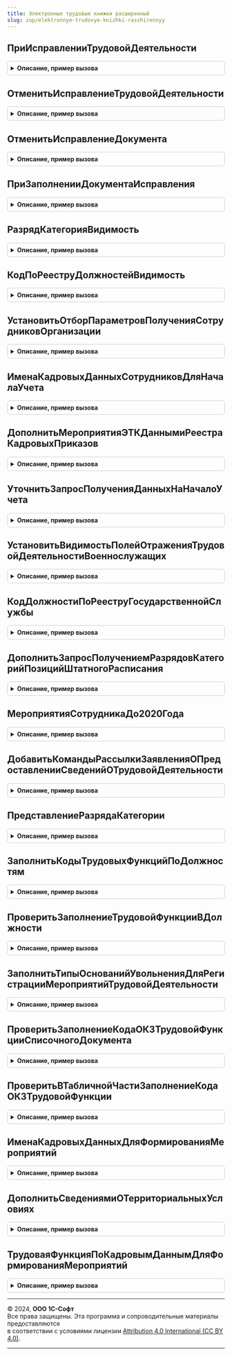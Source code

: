 ```yaml
---
title: Электронные трудовые книжки расширенный
slug: zup/elektronnye-trudovye-knizhki-rasshirennyy
---
```



## ПриИсправленииТрудовойДеятельности
<details style="margin: 1em 0; padding: 0.5em; border: 1px solid #ccc; border-radius: 6px;">

<summary style="font-weight: bold; cursor: pointer;">Описание, пример вызова</summary>

```bsl

// ЗарплатаКадрыРасширеннаяПодсистемы.ИсправленияДокументов

Процедура ПриИсправленииТрудовойДеятельности(ИсправленныйДокумент) Экспорт
```

Пример вызова
```bsl
ЭлектронныеТрудовыеКнижкиРасширенный.ПриИсправленииТрудовойДеятельности(ИсправленныйДокумент) 
```
</details>

## ОтменитьИсправлениеТрудовойДеятельности
<details style="margin: 1em 0; padding: 0.5em; border: 1px solid #ccc; border-radius: 6px;">

<summary style="font-weight: bold; cursor: pointer;">Описание, пример вызова</summary>

```bsl

Процедура ОтменитьИсправлениеТрудовойДеятельности(Источник, Отказ) Экспорт
```

Пример вызова
```bsl
ЭлектронныеТрудовыеКнижкиРасширенный.ОтменитьИсправлениеТрудовойДеятельности(Источник, Отказ) 
```
</details>

## ОтменитьИсправлениеДокумента
<details style="margin: 1em 0; padding: 0.5em; border: 1px solid #ccc; border-radius: 6px;">

<summary style="font-weight: bold; cursor: pointer;">Описание, пример вызова</summary>

```bsl

Процедура ОтменитьИсправлениеДокумента(ИсправленныйДокумент, Источник) Экспорт
```

Пример вызова
```bsl
ЭлектронныеТрудовыеКнижкиРасширенный.ОтменитьИсправлениеДокумента(ИсправленныйДокумент, Источник) 
```
</details>

## ПриЗаполненииДокументаИсправления
<details style="margin: 1em 0; padding: 0.5em; border: 1px solid #ccc; border-radius: 6px;">

<summary style="font-weight: bold; cursor: pointer;">Описание, пример вызова</summary>

```bsl

Процедура ПриЗаполненииДокументаИсправления(ДокументИсправление, ИсправляемыйДокумент) Экспорт
```

Пример вызова
```bsl
ЭлектронныеТрудовыеКнижкиРасширенный.ПриЗаполненииДокументаИсправления(ДокументИсправление, ИсправляемыйДокумент) 
```
</details>

## РазрядКатегорияВидимость
<details style="margin: 1em 0; padding: 0.5em; border: 1px solid #ccc; border-radius: 6px;">

<summary style="font-weight: bold; cursor: pointer;">Описание, пример вызова</summary>

```bsl

// Конец ЗарплатаКадрыРасширеннаяПодсистемы.ИсправленияДокументов

Функция РазрядКатегорияВидимость() Экспорт
```

Пример вызова
```bsl
Результат = ЭлектронныеТрудовыеКнижкиРасширенный.РазрядКатегорияВидимость() 
```
</details>

## КодПоРееструДолжностейВидимость
<details style="margin: 1em 0; padding: 0.5em; border: 1px solid #ccc; border-radius: 6px;">

<summary style="font-weight: bold; cursor: pointer;">Описание, пример вызова</summary>

```bsl

Функция КодПоРееструДолжностейВидимость() Экспорт
```

Пример вызова
```bsl
Результат = ЭлектронныеТрудовыеКнижкиРасширенный.КодПоРееструДолжностейВидимость() 
```
</details>

## УстановитьОтборПараметровПолученияСотрудниковОрганизации
<details style="margin: 1em 0; padding: 0.5em; border: 1px solid #ccc; border-radius: 6px;">

<summary style="font-weight: bold; cursor: pointer;">Описание, пример вызова</summary>

```bsl

Процедура УстановитьОтборПараметровПолученияСотрудниковОрганизации(ПараметрыПолучения) Экспорт
```

Пример вызова
```bsl
ЭлектронныеТрудовыеКнижкиРасширенный.УстановитьОтборПараметровПолученияСотрудниковОрганизации(ПараметрыПолучения) 
```
</details>

## ИменаКадровыхДанныхСотрудниковДляНачалаУчета
<details style="margin: 1em 0; padding: 0.5em; border: 1px solid #ccc; border-radius: 6px;">

<summary style="font-weight: bold; cursor: pointer;">Описание, пример вызова</summary>

```bsl

Функция ИменаКадровыхДанныхСотрудниковДляНачалаУчета() Экспорт
```

Пример вызова
```bsl
Результат = ЭлектронныеТрудовыеКнижкиРасширенный.ИменаКадровыхДанныхСотрудниковДляНачалаУчета() 
```
</details>

## ДополнитьМероприятияЭТКДаннымиРеестраКадровыхПриказов
<details style="margin: 1em 0; padding: 0.5em; border: 1px solid #ccc; border-radius: 6px;">

<summary style="font-weight: bold; cursor: pointer;">Описание, пример вызова</summary>

```bsl

Процедура ДополнитьМероприятияЭТКДаннымиРеестраКадровыхПриказов(ДанныеСотрудниковБезМероприятий) Экспорт
```

Пример вызова
```bsl
ЭлектронныеТрудовыеКнижкиРасширенный.ДополнитьМероприятияЭТКДаннымиРеестраКадровыхПриказов(ДанныеСотрудниковБезМероприятий) 
```
</details>

## УточнитьЗапросПолученияДанныхНаНачалоУчета
<details style="margin: 1em 0; padding: 0.5em; border: 1px solid #ccc; border-radius: 6px;">

<summary style="font-weight: bold; cursor: pointer;">Описание, пример вызова</summary>

```bsl

Процедура УточнитьЗапросПолученияДанныхНаНачалоУчета(Запрос) Экспорт
```

Пример вызова
```bsl
ЭлектронныеТрудовыеКнижкиРасширенный.УточнитьЗапросПолученияДанныхНаНачалоУчета(Запрос) 
```
</details>

## УстановитьВидимостьПолейОтраженияТрудовойДеятельностиВоеннослужащих
<details style="margin: 1em 0; padding: 0.5em; border: 1px solid #ccc; border-radius: 6px;">

<summary style="font-weight: bold; cursor: pointer;">Описание, пример вызова</summary>

```bsl

Процедура УстановитьВидимостьПолейОтраженияТрудовойДеятельностиВоеннослужащих(УправляемаяФорма) Экспорт
```

Пример вызова
```bsl
ЭлектронныеТрудовыеКнижкиРасширенный.УстановитьВидимостьПолейОтраженияТрудовойДеятельностиВоеннослужащих(УправляемаяФорма) 
```
</details>

## КодДолжностиПоРееструГосударственнойСлужбы
<details style="margin: 1em 0; padding: 0.5em; border: 1px solid #ccc; border-radius: 6px;">

<summary style="font-weight: bold; cursor: pointer;">Описание, пример вызова</summary>

```bsl

Функция КодДолжностиПоРееструГосударственнойСлужбы(Должность) Экспорт
```

Пример вызова
```bsl
Результат = ЭлектронныеТрудовыеКнижкиРасширенный.КодДолжностиПоРееструГосударственнойСлужбы(Должность) 
```
</details>

## ДополнитьЗапросПолучениемРазрядовКатегорийПозицийШтатногоРасписания
<details style="margin: 1em 0; padding: 0.5em; border: 1px solid #ccc; border-radius: 6px;">

<summary style="font-weight: bold; cursor: pointer;">Описание, пример вызова</summary>

```bsl

Процедура ДополнитьЗапросПолучениемРазрядовКатегорийПозицийШтатногоРасписания(Запрос, РазрядКатегорияВДанныхДокументов) Экспорт
```

Пример вызова
```bsl
ЭлектронныеТрудовыеКнижкиРасширенный.ДополнитьЗапросПолучениемРазрядовКатегорийПозицийШтатногоРасписания(Запрос, РазрядКатегорияВДанныхДокументов) 
```
</details>

## МероприятияСотрудникаДо2020Года
<details style="margin: 1em 0; padding: 0.5em; border: 1px solid #ccc; border-radius: 6px;">

<summary style="font-weight: bold; cursor: pointer;">Описание, пример вызова</summary>

```bsl

Функция МероприятияСотрудникаДо2020Года(Сотрудник, Организация) Экспорт
```

Пример вызова
```bsl
Результат = ЭлектронныеТрудовыеКнижкиРасширенный.МероприятияСотрудникаДо2020Года(Сотрудник, Организация) 
```
</details>

## ДобавитьКомандыРассылкиЗаявленияОПредоставленииСведенийОТрудовойДеятельности
<details style="margin: 1em 0; padding: 0.5em; border: 1px solid #ccc; border-radius: 6px;">

<summary style="font-weight: bold; cursor: pointer;">Описание, пример вызова</summary>

```bsl

Процедура ДобавитьКомандыРассылкиЗаявленияОПредоставленииСведенийОТрудовойДеятельности(Команды) Экспорт
```

Пример вызова
```bsl
ЭлектронныеТрудовыеКнижкиРасширенный.ДобавитьКомандыРассылкиЗаявленияОПредоставленииСведенийОТрудовойДеятельности(Команды) 
```
</details>

## ПредставлениеРазрядаКатегории
<details style="margin: 1em 0; padding: 0.5em; border: 1px solid #ccc; border-radius: 6px;">

<summary style="font-weight: bold; cursor: pointer;">Описание, пример вызова</summary>

```bsl

Функция ПредставлениеРазрядаКатегории(РазрядКатегория) Экспорт
```

Пример вызова
```bsl
Результат = ЭлектронныеТрудовыеКнижкиРасширенный.ПредставлениеРазрядаКатегории(РазрядКатегория) 
```
</details>

## ЗаполнитьКодыТрудовыхФункцийПоДолжностям
<details style="margin: 1em 0; padding: 0.5em; border: 1px solid #ccc; border-radius: 6px;">

<summary style="font-weight: bold; cursor: pointer;">Описание, пример вызова</summary>

```bsl

Процедура ЗаполнитьКодыТрудовыхФункцийПоДолжностям(ПараметрыОбновления) Экспорт
```

Пример вызова
```bsl
ЭлектронныеТрудовыеКнижкиРасширенный.ЗаполнитьКодыТрудовыхФункцийПоДолжностям(ПараметрыОбновления) 
```
</details>

## ПроверитьЗаполнениеТрудовойФункцииВДолжности
<details style="margin: 1em 0; padding: 0.5em; border: 1px solid #ccc; border-radius: 6px;">

<summary style="font-weight: bold; cursor: pointer;">Описание, пример вызова</summary>

```bsl

Процедура ПроверитьЗаполнениеТрудовойФункцииВДолжности(ДолжностьОбъект, Отказ) Экспорт
```

Пример вызова
```bsl
ЭлектронныеТрудовыеКнижкиРасширенный.ПроверитьЗаполнениеТрудовойФункцииВДолжности(ДолжностьОбъект, Отказ) 
```
</details>

## ЗаполнитьТипыОснованийУвольненияДляРегистрацииМероприятийТрудовойДеятельности
<details style="margin: 1em 0; padding: 0.5em; border: 1px solid #ccc; border-radius: 6px;">

<summary style="font-weight: bold; cursor: pointer;">Описание, пример вызова</summary>

```bsl

Процедура ЗаполнитьТипыОснованийУвольненияДляРегистрацииМероприятийТрудовойДеятельности(СписокОснований) Экспорт
```

Пример вызова
```bsl
ЭлектронныеТрудовыеКнижкиРасширенный.ЗаполнитьТипыОснованийУвольненияДляРегистрацииМероприятийТрудовойДеятельности(СписокОснований) 
```
</details>

## ПроверитьЗаполнениеКодаОКЗТрудовойФункцииСписочногоДокумента
<details style="margin: 1em 0; padding: 0.5em; border: 1px solid #ccc; border-radius: 6px;">

<summary style="font-weight: bold; cursor: pointer;">Описание, пример вызова</summary>

```bsl

Процедура ПроверитьЗаполнениеКодаОКЗТрудовойФункцииСписочногоДокумента(Объект, ИмяТабличнойЧасти, ИмяРеквизитаДатаМероприятия, Отказ, ПроверитьОтражениеВТрудовойКнижке = Истина) Экспорт
```

Пример вызова
```bsl
ЭлектронныеТрудовыеКнижкиРасширенный.ПроверитьЗаполнениеКодаОКЗТрудовойФункцииСписочногоДокумента(Объект, ИмяТабличнойЧасти, ИмяРеквизитаДатаМероприятия, Отказ, ПроверитьОтражениеВТрудовойКнижке);
```
</details>

## ПроверитьВТабличнойЧастиЗаполнениеКодаОКЗТрудовойФункции
<details style="margin: 1em 0; padding: 0.5em; border: 1px solid #ccc; border-radius: 6px;">

<summary style="font-weight: bold; cursor: pointer;">Описание, пример вызова</summary>

```bsl

Процедура ПроверитьВТабличнойЧастиЗаполнениеКодаОКЗТрудовойФункции(Объект, ИмяТабличнойЧасти, ИмяРеквизитаДатаМероприятия, Отказ, ПроверитьОтражениеВТрудовойКнижке = Истина) Экспорт
```

Пример вызова
```bsl
ЭлектронныеТрудовыеКнижкиРасширенный.ПроверитьВТабличнойЧастиЗаполнениеКодаОКЗТрудовойФункции(Объект, ИмяТабличнойЧасти, ИмяРеквизитаДатаМероприятия, Отказ, ПроверитьОтражениеВТрудовойКнижке);
```
</details>

## ИменаКадровыхДанныхДляФормированияМероприятий
<details style="margin: 1em 0; padding: 0.5em; border: 1px solid #ccc; border-radius: 6px;">

<summary style="font-weight: bold; cursor: pointer;">Описание, пример вызова</summary>

```bsl

Функция ИменаКадровыхДанныхДляФормированияМероприятий() Экспорт
```

Пример вызова
```bsl
Результат = ЭлектронныеТрудовыеКнижкиРасширенный.ИменаКадровыхДанныхДляФормированияМероприятий() 
```
</details>

## ДополнитьСведениямиОТерриториальныхУсловиях
<details style="margin: 1em 0; padding: 0.5em; border: 1px solid #ccc; border-radius: 6px;">

<summary style="font-weight: bold; cursor: pointer;">Описание, пример вызова</summary>

```bsl

Процедура ДополнитьСведениямиОТерриториальныхУсловиях(ДанныеМероприятия, ПараметрыФормирования, КадровыеДанныеСотрудников) Экспорт
```

Пример вызова
```bsl
ЭлектронныеТрудовыеКнижкиРасширенный.ДополнитьСведениямиОТерриториальныхУсловиях(ДанныеМероприятия, ПараметрыФормирования, КадровыеДанныеСотрудников) 
```
</details>

## ТрудоваяФункцияПоКадровымДаннымДляФормированияМероприятий
<details style="margin: 1em 0; padding: 0.5em; border: 1px solid #ccc; border-radius: 6px;">

<summary style="font-weight: bold; cursor: pointer;">Описание, пример вызова</summary>

```bsl

Функция ТрудоваяФункцияПоКадровымДаннымДляФормированияМероприятий(КадровыеДанные) Экспорт
```

Пример вызова
```bsl
Результат = ЭлектронныеТрудовыеКнижкиРасширенный.ТрудоваяФункцияПоКадровымДаннымДляФормированияМероприятий(КадровыеДанные) 
```
</details>

---

© 2024, **ООО 1С-Софт**  
Все права защищены. Эта программа и сопроводительные материалы предоставляются  
в соответствии с условиями лицензии [Attribution 4.0 International (CC BY 4.0)](https://creativecommons.org/licenses/by/4.0/legalcode).

---
